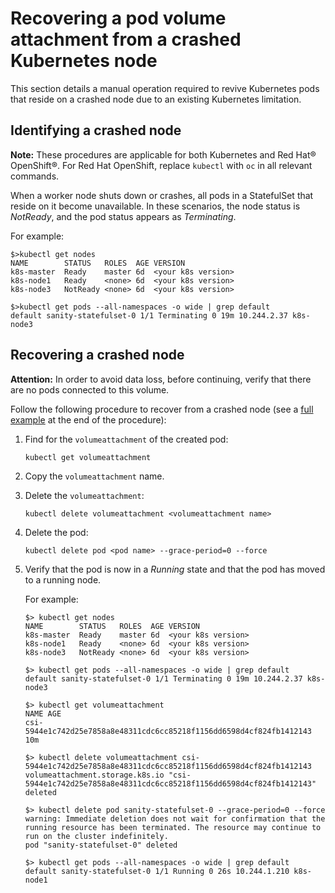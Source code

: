 # Recovering a pod volume attachment from a crashed Kubernetes node

This section details a manual operation required to revive Kubernetes pods that reside on a crashed node due to an existing Kubernetes limitation.

## Identifying a crashed node
**Note:** These procedures are applicable for both Kubernetes and Red Hat® OpenShift®. For Red Hat OpenShift, replace `kubectl` with `oc` in all relevant commands.

When a worker node shuts down or crashes, all pods in a StatefulSet that reside on it become unavailable. In these scenarios, the node status is _NotReady_, and the pod status appears as _Terminating_.

For example:

```
$>kubectl get nodes
NAME        STATUS   ROLES  AGE VERSION
k8s-master  Ready    master 6d  <your k8s version>
k8s-node1   Ready    <none> 6d  <your k8s version>
k8s-node3   NotReady <none> 6d  <your k8s version>

$>kubectl get pods --all-namespaces -o wide | grep default
default sanity-statefulset-0 1/1 Terminating 0 19m 10.244.2.37 k8s-node3
```

## Recovering a crashed node

**Attention:** In order to avoid data loss, before continuing, verify that there are no pods connected to this volume.

Follow the following procedure to recover from a crashed node (see a [full example](#full_example) at the end of the procedure):

1.  Find for the `volumeattachment` of the created pod:

    ```
    kubectl get volumeattachment
    ```

2.  Copy the `volumeattachment` name.
3.  Delete the `volumeattachment`:

    ```
    kubectl delete volumeattachment <volumeattachment name>
    ```

4.  Delete the pod:

    ```
    kubectl delete pod <pod name> --grace-period=0 --force
    ```

5.  Verify that the pod is now in a _Running_ state and that the pod has moved to a running node.

    <a name="full_example">For example:</a>

    ```
    $> kubectl get nodes
    NAME        STATUS   ROLES  AGE VERSION
    k8s-master  Ready    master 6d  <your k8s version>
    k8s-node1   Ready    <none> 6d  <your k8s version>
    k8s-node3   NotReady <none> 6d  <your k8s version>

    $> kubectl get pods --all-namespaces -o wide | grep default
    default sanity-statefulset-0 1/1 Terminating 0 19m 10.244.2.37 k8s-node3

    $> kubectl get volumeattachment
    NAME AGE
    csi-5944e1c742d25e7858a8e48311cdc6cc85218f1156dd6598d4cf824fb1412143 10m

    $> kubectl delete volumeattachment csi-5944e1c742d25e7858a8e48311cdc6cc85218f1156dd6598d4cf824fb1412143
    volumeattachment.storage.k8s.io "csi-5944e1c742d25e7858a8e48311cdc6cc85218f1156dd6598d4cf824fb1412143" deleted

    $> kubectl delete pod sanity-statefulset-0 --grace-period=0 --force
    warning: Immediate deletion does not wait for confirmation that the running resource has been terminated. The resource may continue to run on the cluster indefinitely.
    pod "sanity-statefulset-0" deleted

    $> kubectl get pods --all-namespaces -o wide | grep default
    default sanity-statefulset-0 1/1 Running 0 26s 10.244.1.210 k8s-node1
    ```

